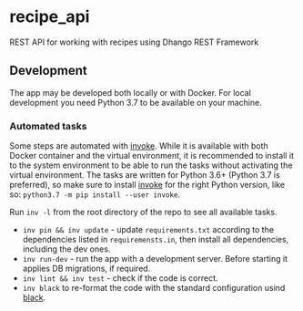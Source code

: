 # recipe_api
REST API for working with recipes using Dhango REST Framework

## Development
The app may be developed both locally or with Docker.  For local
development you need Python 3.7 to be available on your machine.

### Automated tasks
Some steps are automated with [invoke](http://www.pyinvoke.org/).
While it is available with both Docker container and the virtual environment, 
it is recommended to install it to the system environment to be able to
run the tasks without activating the virtual environment.  The tasks are
written for Python 3.6+ (Python 3.7 is preferred), so make sure to install
[invoke](http://www.pyinvoke.org/) for the right Python version, like so:
`python3.7 -m pip install --user invoke`.

Run `inv -l` from the root directory of the repo to see all available tasks.

* `inv pin && inv update` - update `requirements.txt` according to the
  dependencies listed in `requiremensts.in`, then install all dependencies,
  including the dev ones.
* `inv run-dev` - run the app with a development server.  Before starting it
  applies DB migrations, if required.
* `inv lint && inv test` - check if the code is correct.
* `inv black` to re-format the code with the standard configuration usind
   [black](https://black.readthedocs.io/en/stable/index.html).
